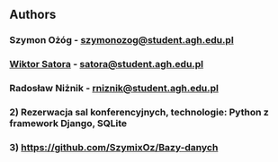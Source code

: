 ## Authors
### Szymon Ożóg - szymonozog@student.agh.edu.pl
### <a href="https://github.com/wiksat">Wiktor Satora</a> - satora@student.agh.edu.pl
### Radosław Niżnik - rniznik@student.agh.edu.pl
### 2) Rezerwacja sal konferencyjnych, technologie: Python z framework Django, SQLite
### 3) https://github.com/SzymixOz/Bazy-danych
